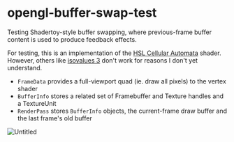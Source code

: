 # opengl-buffer-swap-test

Testing Shadertoy-style buffer swapping, where previous-frame buffer content is used to produce feedback effects.

For testing, this is an implementation of the [HSL Cellular Automata](https://www.shadertoy.com/view/wddGWM) shader. However, others like [isovalues 3](https://www.shadertoy.com/view/ldfczS) don't work for reasons I don't yet understand.

* `FrameData` provides a full-viewport quad (ie. draw all pixels) to the vertex shader
* `BufferInfo` stores a related set of Framebuffer and Texture handles and a TextureUnit
* `RenderPass` stores `BufferInfo` objects, the current-frame draw buffer and the last frame's old buffer

 ![Untitled](https://github.com/MV10/opengl-buffer-swap-test/assets/794270/22c6bdf4-0ad1-477d-ba9b-e8a9eed3e9eb)

